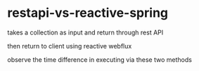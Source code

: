 # restapi-vs-reactive-spring

takes a collection as input and return through rest API

then return to client using reactive webflux

observe the time difference in executing via these two methods
